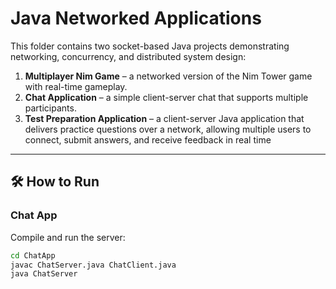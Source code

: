 # Java Networked Applications

This folder contains two socket-based Java projects demonstrating networking, concurrency, and distributed system design:  

1. **Multiplayer Nim Game** – a networked version of the Nim Tower game with real-time gameplay.  
2. **Chat Application** – a simple client-server chat that supports multiple participants.  
3. **Test Preparation Application** – a client-server Java application that delivers practice questions over a network, allowing multiple users to connect, submit answers, and receive feedback in real time

---

## 🛠️ How to Run
### Chat App
Compile and run the server:
```bash
cd ChatApp
javac ChatServer.java ChatClient.java
java ChatServer
